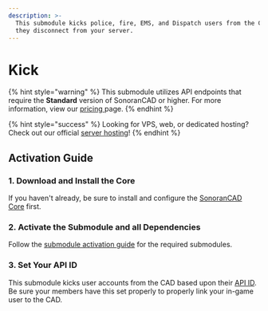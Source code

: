 ```yaml
---
description: >-
  This submodule kicks police, fire, EMS, and Dispatch users from the CAD when
  they disconnect from your server.
---
```


# Kick

{% hint style="warning" %}
This submodule utilizes API endpoints that require the **Standard** version of SonoranCAD or higher. For more information, view our [pricing ](../../../../pricing/faq/)page.
{% endhint %}

{% hint style="success" %}
Looking for VPS, web, or dedicated hosting? Check out our official [server hosting](broken-reference)!
{% endhint %}

## Activation Guide

### 1. Download and Install the Core

If you haven't already, be sure to install and configure the [SonoranCAD Core](../) first.

### 2. Activate the Submodule and all Dependencies

Follow the [submodule activation guide](../submodule-configuration/#activating-a-submodule) for the required submodules.

### 3. Set Your API ID

This submodule kicks user accounts from the CAD based upon their [API ID](../../../../api-integration/getting-started/setting-your-api-id.md). Be sure your members have this set properly to properly link your in-game user to the CAD.
